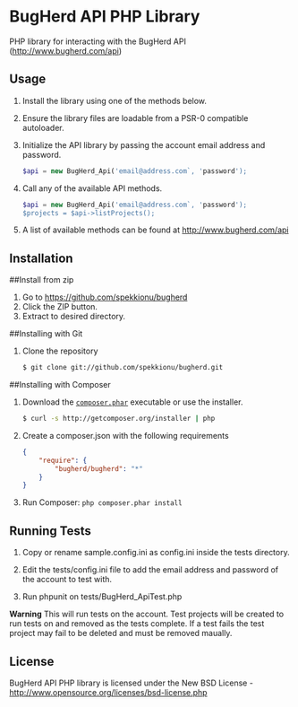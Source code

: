 BugHerd API PHP Library
=======================

PHP library for interacting with the BugHerd API (http://www.bugherd.com/api)


Usage
-----

1. Install the library using one of the methods below.

2. Ensure the library files are loadable from a PSR-0 compatible autoloader.

3. Initialize the API library by passing the account email address and password.

    ``` php
    $api = new BugHerd_Api('email@address.com`, 'password');
    ```
    
4. Call any of the available API methods.

    ``` php
    $api = new BugHerd_Api('email@address.com`, 'password');
    $projects = $api->listProjects();
    ```
    
5. A list of available methods can be found at http://www.bugherd.com/api


Installation
------------

##Install from zip

1. Go to https://github.com/spekkionu/bugherd
2. Click the ZIP button.
3. Extract to desired directory.

##Installing with Git

1. Clone the repository 
    ``` sh
    $ git clone git://github.com/spekkionu/bugherd.git
    ```
    
##Installing with Composer

1. Download the [`composer.phar`](http://getcomposer.org/composer.phar) executable or use the installer.

    ``` sh
    $ curl -s http://getcomposer.org/installer | php
    ```


2. Create a composer.json with the following requirements

    ``` json
    {
        "require": {
            "bugherd/bugherd": "*"
        }
    }
    ```

3. Run Composer: `php composer.phar install`

Running Tests
-------------

1. Copy or rename sample.config.ini as config.ini inside the tests directory.

2. Edit the tests/config.ini file to add the email address and password of the account to test with.

3. Run phpunit on tests/BugHerd_ApiTest.php

**Warning** This will run tests on the account.  Test projects will be created to run tests on and removed as the tests complete.
If a test fails the test project may fail to be deleted and must be removed maually.

License
-------

BugHerd API PHP library is licensed under the New BSD License - http://www.opensource.org/licenses/bsd-license.php